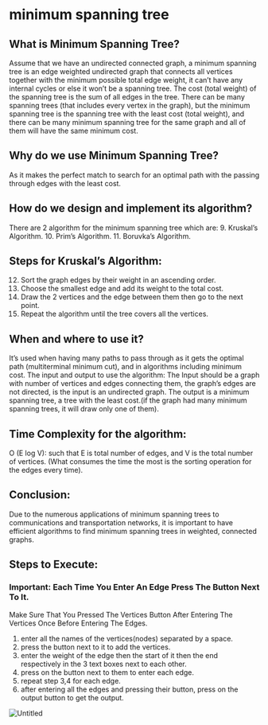 # minimum spanning tree
 
## What is Minimum Spanning Tree?
Assume that we have an undirected connected graph, a minimum spanning tree is an edge
weighted undirected graph that connects all vertices together with the minimum possible
total edge weight, it can’t have any internal cycles or else it won’t be a spanning tree.
The cost (total weight) of the spanning tree is the sum of all edges in the tree. There can be
many spanning trees (that includes every vertex in the graph), but the minimum spanning
tree is the spanning tree with the least cost (total weight), and there can be many minimum
spanning tree for the same graph and all of them will have the same minimum cost.

## Why do we use Minimum Spanning Tree?
As it makes the perfect match to search for an optimal path with the passing through edges
with the least cost.

## How do we design and implement its algorithm?
There are 2 algorithm for the minimum spanning tree which are:
9. Kruskal’s Algorithm.
10. Prim’s Algorithm.
11. Boruvka’s Algorithm.

## Steps for Kruskal’s Algorithm:
12. Sort the graph edges by their weight in an ascending order.
13. Choose the smallest edge and add its weight to the total cost.
14. Draw the 2 vertices and the edge between them then go to the next point.
15. Repeat the algorithm until the tree covers all the vertices.

## When and where to use it?
It’s used when having many paths to pass through as it gets the optimal path (multiterminal minimum cut), and in algorithms including minimum cost.
The input and output to use the algorithm:
The Input should be a graph with number of vertices and edges connecting them, the
graph’s edges are not directed, is the input is an undirected graph.
The output is a minimum spanning tree, a tree with the least cost.(if the graph had many
minimum spanning trees, it will draw only one of them).

## Time Complexity for the algorithm:
O (E log V): such that E is total number of edges, and V is the total number of vertices.
(What consumes the time the most is the sorting operation for the edges every time).

## Conclusion:
Due to the numerous applications of minimum spanning trees to communications and
transportation networks, it is important to have efficient algorithms to find minimum
spanning trees in weighted, connected graphs.

## Steps to Execute:

### Important: Each Time You Enter An Edge Press The Button Next To It.
Make Sure That You Pressed The Vertices Button After Entering The Vertices Once
Before Entering The Edges.

1. enter all the names of the vertices(nodes) separated by a space.
2. press the button next to it to add the vertices.
3. enter the weight of the edge then the start of it then the end respectively in the 3 text boxes next to each other.
4. press on the button next to them to enter each edge.
5. repeat step 3,4 for each edge.
6. after entering all the edges and pressing their button, press on the output button to get the output.

![Untitled](https://user-images.githubusercontent.com/36279740/144145885-216e7d78-4a1b-4c36-b784-7a503c0e392b.png)
